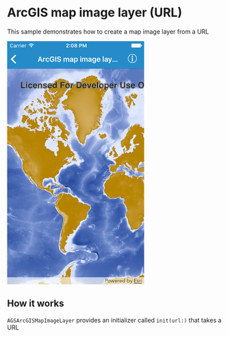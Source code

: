# ArcGIS map image layer (URL)

This sample demonstrates how to create a map image layer from a URL

![](image1.png)

## How it works

`AGSArcGISMapImageLayer` provides an initializer called `init(url:)`
that takes a URL
